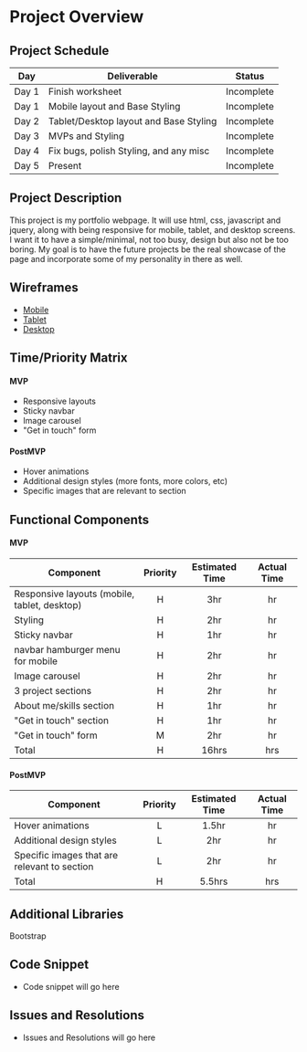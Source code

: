 # Project Overview

## Project Schedule

| Day   | Deliverable                            | Status     |
| ----- | -------------------------------------- | ---------- |
| Day 1 | Finish worksheet                       | Incomplete |
| Day 1 | Mobile layout and Base Styling         | Incomplete |
| Day 2 | Tablet/Desktop layout and Base Styling | Incomplete |
| Day 3 | MVPs and Styling                       | Incomplete |
| Day 4 | Fix bugs, polish Styling, and any misc | Incomplete |
| Day 5 | Present                                | Incomplete |

## Project Description

This project is my portfolio webpage. It will use html, css, javascript and jquery, along with being responsive for mobile, tablet, and desktop screens. I want it to have a simple/minimal, not too busy, design but also not be too boring. My goal is to have the future projects be the real showcase of the page and incorporate some of my personality in there as well.

## Wireframes

- [Mobile](https://res.cloudinary.com/djqfsbgaf/image/upload/v1643054644/sei%20project01-portfolio/mobile_wireframe_vzrmao.heic)
- [Tablet](https://res.cloudinary.com/djqfsbgaf/image/upload/v1643054644/sei%20project01-portfolio/tablet_wireframe_szc22x.heic)
- [Desktop](https://res.cloudinary.com/djqfsbgaf/image/upload/v1643054647/sei%20project01-portfolio/desktop_wireframe_iufy94.heic)

## Time/Priority Matrix

#### MVP

- Responsive layouts
- Sticky navbar
- Image carousel
- "Get in touch" form

#### PostMVP

- Hover animations
- Additional design styles (more fonts, more colors, etc)
- Specific images that are relevant to section

## Functional Components

#### MVP

| Component                                    | Priority | Estimated Time | Actual Time |
| -------------------------------------------- | :------: | :------------: | :---------: |
| Responsive layouts (mobile, tablet, desktop) |    H     |      3hr       |     hr      |
| Styling                                      |    H     |      2hr       |     hr      |
| Sticky navbar                                |    H     |      1hr       |     hr      |
| navbar hamburger menu for mobile             |    H     |      2hr       |     hr      |
| Image carousel                               |    H     |      2hr       |     hr      |
| 3 project sections                           |    H     |      2hr       |     hr      |
| About me/skills section                      |    H     |      1hr       |     hr      |
| "Get in touch" section                       |    H     |      1hr       |     hr      |
| "Get in touch" form                          |    M     |      2hr       |     hr      |
| Total                                        |    H     |     16hrs      |     hrs     |

#### PostMVP

| Component                                    | Priority | Estimated Time | Actual Time |
| -------------------------------------------- | :------: | :------------: | :---------: |
| Hover animations                             |    L     |     1.5hr      |     hr      |
| Additional design styles                     |    L     |      2hr       |     hr      |
| Specific images that are relevant to section |    L     |      2hr       |     hr      |
| Total                                        |    H     |     5.5hrs     |     hrs     |

## Additional Libraries

Bootstrap

## Code Snippet

- Code snippet will go here

## Issues and Resolutions

- Issues and Resolutions will go here
